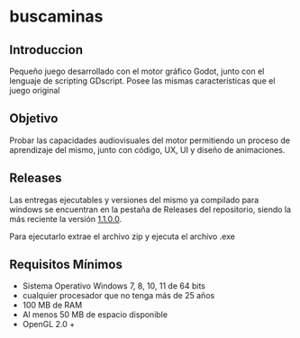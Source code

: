 # buscaminas

## Introduccion
Pequeño juego desarrollado con el motor gráfico Godot, junto con el lenguaje de scripting GDscript.
Posee las mismas características que el juego original

## Objetivo
Probar las capacidades audiovisuales del motor permitiendo un proceso de aprendizaje del mismo, junto con código, UX, UI y diseño de animaciones.

## Releases
Las entregas ejecutables y versiones del mismo ya compilado para windows se encuentran en la pestaña de Releases del repositorio, siendo la más reciente la versión [1.1.0.0](https://github.com/iazuaje/buscaminas/releases/download/v1.1.0.0/BuscaminasGDv1.1.0.0.zip).

Para ejecutarlo extrae el archivo zip y ejecuta el archivo .exe

## Requisitos Mínimos
- Sistema Operativo Windows 7, 8, 10, 11 de 64 bits
- cualquier procesador que no tenga más de 25 años
- 100 MB de RAM
- Al menos 50 MB de espacio disponible
- OpenGL 2.0 +
